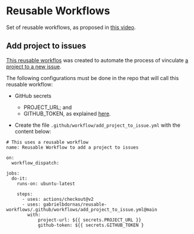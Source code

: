 # Reusable Workflows

Set of reusable workflows, as proposed in [this video](https://www.youtube.com/watch?v=lRypYtmbKMs).

## Add project to issues

[This reusable workflos](https://github.com/gabrielbdornas/reusable-workflows/blob/main/.github/workflows/add_project_to_issue.yml) was created to automate the process of vinculate [a project to a new issue](https://github.com/actions/add-to-project).

The following configurations must be done in the repo that will call this reusable workflow:

- GitHub secrets
  - PROJECT_URL; and
  - GITHUB_TOKEN, as explained [here](https://github.com/actions/add-to-project#inputs).

- Create the file `.github/workflow/add_project_to_issue.yml` with the content below:

```
# This uses a reusable workflow
name: Reusable Workflow to add a project to issues

on:
  workflow_dispatch:

jobs:
  do-it:
    runs-on: ubuntu-latest

    steps:
      - uses: actions/checkout@v2
      - uses: gabrielbdornas/reusable-workflows/.github/workflows/add_project_to_issue.yml@main
        with:
            project-url: ${{ secrets.PROJECT_URL }}
            github-token: ${{ secrets.GITHUB_TOKEN }
```
